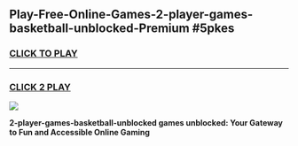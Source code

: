 
## Play-Free-Online-Games-2-player-games-basketball-unblocked-Premium #5pkes
<h3>
<a href="https://premium.freeplayer.one?title=2-player-games-basketball-unblocked&ref=8M">CLICK TO PLAY</a></h3>
<hr>

<h3>
<a href="https://premium.freeplayer.one?title=2-player-games-basketball-unblocked&ref=8M">CLICK 2 PLAY</a>
  
</h3>

<a href="https://premium.freeplayer.one?title=2-player-games-basketball-unblocked&ref=8M"><img src="https://clearcache.store/games.png"></a>


**2-player-games-basketball-unblocked games unblocked: Your Gateway to Fun and Accessible Online Gaming**
